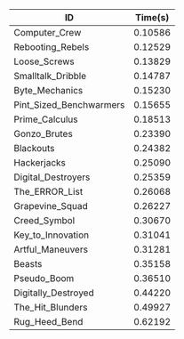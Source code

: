|ID|Time(s)|
|-|-|
|Computer_Crew|0.10586|
|Rebooting_Rebels|0.12529|
|Loose_Screws|0.13829|
|Smalltalk_Dribble|0.14787|
|Byte_Mechanics|0.15230|
|Pint_Sized_Benchwarmers|0.15655|
|Prime_Calculus|0.18513|
|Gonzo_Brutes|0.23390|
|Blackouts|0.24382|
|Hackerjacks|0.25090|
|Digital_Destroyers|0.25359|
|The_ERROR_List|0.26068|
|Grapevine_Squad|0.26227|
|Creed_Symbol|0.30670|
|Key_to_Innovation|0.31041|
|Artful_Maneuvers|0.31281|
|Beasts|0.35158|
|Pseudo_Boom|0.36510|
|Digitally_Destroyed|0.44220|
|The_Hit_Blunders|0.49927|
|Rug_Heed_Bend|0.62192|
